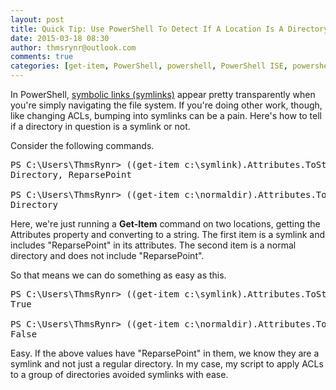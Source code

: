 ```yaml
---
layout: post
title: Quick Tip: Use PowerShell To Detect If A Location Is A Directory Or A Symlink
date: 2015-03-18 08:30
author: thmsrynr@outlook.com
comments: true
categories: [get-item, PowerShell, powershell, PowerShell ISE, powershell ise, quick tip, symbolic link, symlink]
---
```

In PowerShell, <a title="Wikipedia - NTFS Symbolic Links" href="http://en.wikipedia.org/wiki/NTFS_symbolic_link" target="_blank">symbolic links (symlinks)</a> appear pretty transparently when you're simply navigating the file system. If you're doing other work, though, like changing ACLs, bumping into symlinks can be a pain. Here's how to tell if a directory in question is a symlink or not.

Consider the following commands.

<pre class="lang:ps decode:true ">PS C:\Users\ThmsRynr&gt; ((get-item c:\symlink).Attributes.ToString())
Directory, ReparsePoint

PS C:\Users\ThmsRynr&gt; ((get-item c:\normaldir).Attributes.ToString())
Directory</pre>

Here, we're just running a <strong>Get-Item</strong> command on two locations, getting the Attributes property and converting to a string. The first item is a symlink and includes "ReparsePoint" in its attributes. The second item is a normal directory and does not include "ReparsePoint".

So that means we can do something as easy as this.

<pre class="lang:ps decode:true ">PS C:\Users\ThmsRynr&gt; ((get-item c:\symlink).Attributes.ToString() -match "ReparsePoint")
True

PS C:\Users\ThmsRynr&gt; ((get-item c:\normaldir).Attributes.ToString() -match "ReparsePoint")
False</pre>

Easy. If the above values have "ReparsePoint" in them, we know they are a symlink and not just a regular directory. In my case, my script to apply ACLs to a group of directories avoided symlinks with ease.
